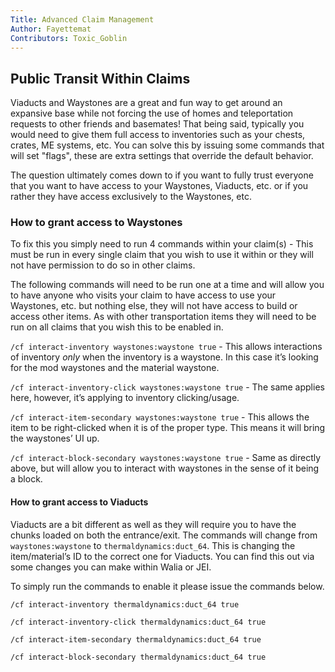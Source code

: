 ```yaml
---
Title: Advanced Claim Management
Author: Fayettemat
Contributors: Toxic_Goblin
---
```

 
 
## Public Transit Within Claims
Viaducts and Waystones are a great and fun way to get around an expansive base while not forcing the use of homes and teleportation requests to other friends and basemates! That being said, typically you would need to give them full access to inventories such as your chests, crates, ME systems, etc. You can solve this by issuing some commands that will set "flags", these are extra settings that override the default behavior.
 
The question ultimately comes down to if you want to fully trust everyone that you want to have access to your Waystones, Viaducts, etc. or if you rather they have access exclusively to the Waystones, etc.
 
### How to grant access to Waystones
 
To fix this you simply need to run 4 commands within your claim(s) - This must be run in every single claim that you wish to use it within or they will not have permission to do so in other claims.
 
The following commands will need to be run one at a time and will allow you to have anyone who visits your claim to have access to use your Waystones, etc. but nothing else, they will not have access to build or access other items. As with other transportation items they will need to be run on all claims that you wish this to be enabled in.
 
`/cf interact-inventory waystones:waystone true` - This allows interactions of inventory *only* when the inventory is a waystone. In this case it’s looking for the mod waystones and the material waystone.

`/cf interact-inventory-click waystones:waystone true` - The same applies here, however, it’s applying to inventory clicking/usage.
 
`/cf interact-item-secondary waystones:waystone true` - This allows the item to be right-clicked when it is of the proper type. This means it will bring the waystones’ UI up.

`/cf interact-block-secondary waystones:waystone true`  - Same as directly above, but will allow you to interact with waystones in the sense of it being a block.

#### How to grant access to Viaducts
 
Viaducts are a bit different as well as they will require you to have the chunks loaded on both the entrance/exit. The commands will change from `waystones:waystone` to `thermaldynamics:duct_64`. This is changing the item/material’s ID to the correct one for Viaducts. You can find this out via some changes you can make within Walia or JEI.

To simply run the commands to enable it please issue the commands below.

`/cf interact-inventory thermaldynamics:duct_64 true`

`/cf interact-inventory-click thermaldynamics:duct_64 true`

`/cf interact-item-secondary thermaldynamics:duct_64 true`

`/cf interact-block-secondary thermaldynamics:duct_64 true`
